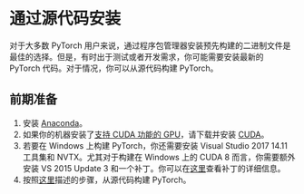 # 通过源代码安装

对于大多数 PyTorch 用户来说，通过程序包管理器安装预先构建的二进制文件是最佳的选择。但是，有时出于测试或者开发需求，你可能需要安装最新的 PyTorch 代码。对于情况，你可以从源代码构建 PyTorch。

## 前期准备

1. 安装 [Anaconda](install_en.md#anaconda-1)。
2. 如果你的机器安装了[支持 CUDA 功能的 GPU]((https://developer.nvidia.com/cuda-gpus))，请下载并安装 [CUDA](https://developer.nvidia.com/cuda-downloads)。
3. 若要在 Windows 上构建 PyTorch，你还需要安装 Visual Studio 2017 14.11 工具集和 NVTX。尤其对于构建在 Windows 上的 CUDA 8 而言，你需要额外安装 VS 2015 Update 3 和一个补丁。你可以在[这里]((https://support.microsoft.com/en-gb/help/4020481/fix-link-exe-crashes-with-a-fatal-lnk1000-error-when-you-use-wholearch))查看补丁的详细信息。
4. 按照[这里](https://github.com/pytorch/pytorch#from-source)描述的步骤，从源代码构建 PyTorch。